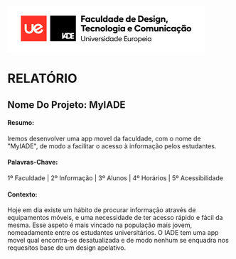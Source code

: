 ![Drag Racing](ue-iade-h75.png)    

# RELATÓRIO

## Nome Do Projeto: MyIADE

#### Resumo:

Iremos desenvolver uma app movel da faculdade, com o nome de "MyIADE", de modo a facilitar o acesso à informação pelos estudantes.

#### Palavras-Chave:

1º Faculdade  | 2º Informação | 3º Alunos | 4º Horários | 5º Acessibilidade

#### Contexto:

Hoje em dia existe um hábito de procurar informação através de equipamentos móveis, e uma necessidade de ter acesso rápido e fácil da mesma. Esse aspeto é mais vincado na população mais jovem, nomeadamente entre os estudantes universitários. 
O IADE tem uma app movel qual encontra-se desatualizada e de modo nenhum se enquadra nos requesitos base de um design apelativo.